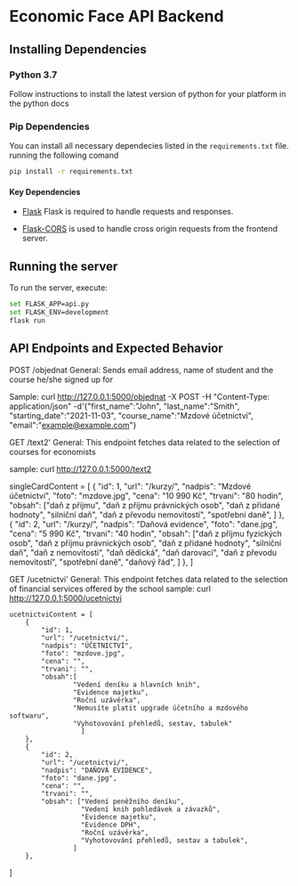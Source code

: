 # Economic Face API Backend

## Installing Dependencies

### Python 3.7
Follow instructions to install the latest version of python for your platform in the python docs

### Pip Dependencies
You can install all necessary dependecies listed in the `requirements.txt` file. running the following comand

```bash
pip install -r requirements.txt
```

#### Key Dependencies

- [Flask](http://flask.pocoo.org/)  Flask is required to handle requests and responses.

- [Flask-CORS](https://flask-cors.readthedocs.io/en/latest/#) is used to handle cross origin requests from the frontend server. 

## Running the server


To run the server, execute:

```bash
set FLASK_APP=api.py
set FLASK_ENV=development
flask run
```
## API Endpoints and Expected Behavior

POST /objednat
General:
Sends email address, name of student and the course he/she signed up for

Sample: 
curl http://127.0.0.1:5000/objednat -X POST -H "Content-Type: application/json" -d'{"first_name":"John", "last_name":"Smith", "starting_date":"2021-11-03", "course_name":"Mzdové účetnictví", "email":"example@example.com"}


GET /text2'
General:
This endpoint fetches data related to the selection of courses for economists

sample: curl http://127.0.0.1:5000/text2

  singleCardContent = [
          {
            "id": 1,
            "url": "/kurzy/",
            "nadpis": "Mzdové účetnictví",
            "foto": "mzdove.jpg",
            "cena": "10 990 Kč",
            "trvani": "80 hodin",
            "obsah": ["daň z příjmu",
                      "daň z příjmu právnických osob",
                      "daň z přidané hodnoty",
                      "silniční daň",
                      "daň z převodu nemovitostí",
                      "spotřební daně",
                      ]
        },
        {
            "id": 2,
            "url": "/kurzy/",
            "nadpis": "Daňová evidence",
            "foto": "dane.jpg",
            "cena": "5 990 Kč",
            "trvani": "40 hodin",
            "obsah": ["daň z příjmu fyzických osob",
                      "daň z příjmu právnických osob",
                      "daň z přidané hodnoty",
                      "silniční daň",
                      "daň z nemovitosti",
                      "daň dědická",
                      "daň darovací",
                      "daň z převodu nemovitostí",
                      "spotřební daně",
                      "daňový řád", ]
        },
        ]

GET /ucetnictvi'
General:
This endpoint fetches data related to the selection of financial services offered by the school
sample: curl http://127.0.0.1:5000/ucetnictvi


    ucetnictviContent = [
        {
            "id": 1,
            "url": "/ucetnictvi/",
            "nadpis": "ÚČETNICTVÍ",
            "foto": "mzdove.jpg",
            "cena": "",
            "trvani": "",
            "obsah":[
                    "Vedení deníku a hlavních knih",
                    "Evidence majetku",
                    "Roční uzávěrka",
                    "Nemusíte platit upgrade účetního a mzdového softwaru",
                    "Vyhotovování přehledů, sestav, tabulek"
                      ]
        },
        {
            "id": 2,
            "url": "/ucetnictvi/",
            "nadpis": "DAŇOVÁ EVIDENCE",
            "foto": "dane.jpg",
            "cena": "",
            "trvani": "",
            "obsah": ["Vedení peněžního deníku",
                      "Vedení knih pohledávek a závazků",
                      "Evidence majetku",
                      "Evidence DPH",
                      "Roční uzávěrka",
                      "Vyhotovování přehledů, sestav a tabulek",
                    ]
        },
]

